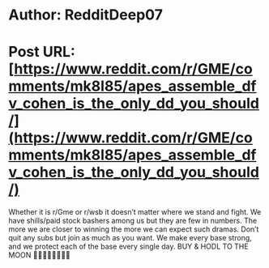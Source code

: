 # Author: RedditDeep07
# Post URL: [https://www.reddit.com/r/GME/comments/mk8l85/apes_assemble_dfv_cohen_is_the_only_dd_you_should/](https://www.reddit.com/r/GME/comments/mk8l85/apes_assemble_dfv_cohen_is_the_only_dd_you_should/)


Whether it is r/Gme or r/wsb it doesn’t matter where we stand and fight. We have shills/paid stock bashers among us but they are few in numbers. The more we are closer to winning the more we can expect such dramas. Don’t quit any subs but join as much as you want. We make every base strong, and we protect each of the base every single day. BUY & HODL TO THE MOON 🚀🚀🚀🚀🚀🚀🚀🚀